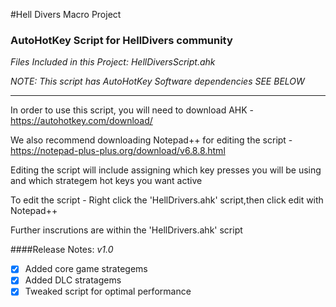 
#Hell Divers Macro Project

<h3>AutoHotKey Script for HellDivers community</h3>

_Files Included in this Project: HellDiversScript.ahk_

_NOTE: This script has AutoHotKey Software dependencies SEE BELOW_

---

In order to use this script, you will need to download AHK - https://autohotkey.com/download/

We also recommend downloading Notepad++ for editing the script - https://notepad-plus-plus.org/download/v6.8.8.html

Editing the script will include assigning which key presses you will be using and which strategem hot keys you want active

To edit the script - Right click the 'HellDrivers.ahk' script,then click edit with Notepad++

Further inscrutions are within the 'HellDrivers.ahk' script

####Release Notes:
_v1.0_

- [x] Added core game strategems
- [x] Added DLC stratagems
- [x] Tweaked script for optimal performance
